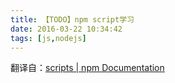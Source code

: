 ```yaml
---
title: 【TODO】npm script学习
date: 2016-03-22 10:34:42
tags: [js,nodejs]
---
```


翻译自：[scripts | npm Documentation](https://docs.npmjs.com/misc/scripts)


